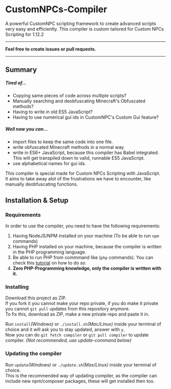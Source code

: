 # CustomNPCs-Compiler
A powerful CustomNPC scripting framework to create advanced scripts very easy and efficiently.
This compiler is custom tailored for Custom NPCs Scripting for 1.12.2    

---

**Feel free to create issues or pull requests.**

---

## Summary
##### Tired of...
 - Copying same pieces of code across multiple scripts?
 - Manually searching and deobfuscating Minecraft's Obfuscated methods?
 - Having to write in old ES5 JavaScript?
 - Having to use numerical gui ids in CustomNPC's Custom Gui feature?
 
##### Well now you can...
 - import files to keep the same code into one file.
 - write obfuscated Minecraft methods in a normal way.
 - write in ES6+ JavaScript, because this compiler has Babel integrated. This will get transpiled down to valid, runnable ES5 JavaScript.
 - use alphabetical names for gui ids.


This compiler is special made for Custom NPCs Scripting with JavaScript.    
It aims to take away alot of the frustrations we have to encounter, like manually deobfuscating functions. 


## Installation & Setup

### Requirements
In order to use the compiler, you need to have the following requirements:
1. Having NodeJS/NPM installed on your machine (To be able to run `npm` commands)
2. Having PHP installed on your machine, because the compiler is written in the PHP programming language.
3. Be able to run PHP from commmand like (`php` commands). You can check this [tutorial](https://www.youtube.com/watch?v=Ka44kcFSruk) on how to do so.
4. **Zero PHP-Programming knowledge, only the compiler is written with it.**

### Installing
Download this project as ZIP.    
If you fork it you cannot make your repo private, if you do make it private you cannot `git pull` updates from this repository anymore.    
To fix this, download as ZIP, make a new private repo and paste it in.

Run `install`*(Windows)* or `./install.sh`*(Mac/Linux)* inside your terminal of choice and it will ask you to stay updated, answer with `y`.    
Now you can do `git fetch compiler` or `git pull compiler` to update compiler. *(Not recommended, use update-command below)*

### Updating the compiler
Run `update`*(Windows)* or `./update.sh`*(Max/Linux)* inside your terminal of choice.    
This is the recommended way of updating compiler, as the compiler can include new npm/composer packages, these will get installed then too.



